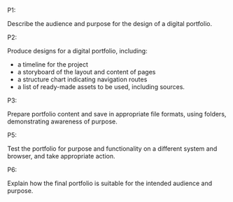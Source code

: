 
P1: 

Describe the audience and purpose for the design of a digital portfolio. 

P2: 

Produce designs for a digital portfolio, including: 

+ a timeline for the project 
+ a storyboard of the layout and content of pages 
+ a structure chart indicating navigation routes 
+ a list of ready-made assets to be used, including sources. 

P3:

Prepare portfolio content and save in appropriate file formats, using folders, demonstrating awareness of purpose. 

P5:

Test the portfolio for purpose and functionality on a different system and browser, and take appropriate action. 

P6:

Explain how the final portfolio is suitable for the intended audience and purpose. 

